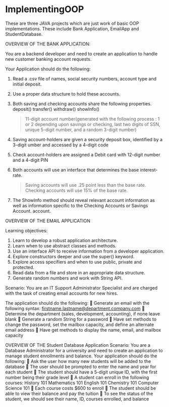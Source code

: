 # ImplementingOOP
These are three JAVA projects which are just work of basic OOP implementations. These include Bank Application, EmailApp and StudentDatabase.

OVERVIEW OF THE BANK APPLICATION:

You are a backend developer and need to create an application to handle new customer banking account requests.

Your Application should do the following:
1. Read a .csv file of names, social security numbers, account type and initial deposit.
2. Use a proper data structure to hold these accounts.
3. Both saving and checking accounts share the following properties.
    deposit()
    transfer()
    withdraw()
    showInfo()

    > 11-digit account number(generated with the following process : 1 or 2 depending upon savings or checking,
 last two digits of SSN, unique  5-digit number, and a random 3-digit number)

4. Saving account-holders are given a security deposit box, identified by a 3-digit umber and accessed by a 4-digit code
5. Check account-holders are assigned a Debit card with 12-digit number and a 4-digit PIN
6. Both accounts will use an interface that determines the base interest-rate.
    > Saving accounts will use .25 point less than the base rate.
    > Checking accounts will use 15% of the base rate.
7. The ShowInfo method should reveal relevant account information as well as information specific to the Checking
Accounts or Savings Account.
account.

OVERVIEW OF THE EMAIL APPLICATION

Learning objectives:
1. Learn to develop a robust application architecture.
2. Learn when to use abstract classes and methods.
3. Use an interface API to receive information from a developer application.
4. Explore constructors deeper and use the super() keyword.
5. Explore access specifiers and when to use public, private and protected.
6. Read data from a file and store in an appropriate data structure.
7. Generate random numbers and work with String API.


Scenario: You are an IT Support Administrator Specialist and are
charged with the task of creating email accounts for new hires.

The application should do the following:
 Generate an email with the following syntax: firstname.lastname@department.company.com
 Determine the department (sales, development, accounting), if none leave blank
 Generate a random String for a password
 Have set methods to change the password, set the mailbox capacity, and define an alternate
email address
 Have get methods to display the name, email, and mailbox capacity


OVERVIEW OF THE Student Database Application
Scenario: You are a Database Administrator for a university and need to
create an application to manage student enrollments and balance.
Your application should do the following:
 Ask the user how many new students will be added to the database
 The user should be prompted to enter the name and year for each student
 The student should have a 5-digit unique ID, with the first number being their grade level
 A student can enroll in the following courses:
History 101
Mathematics 101
English 101
Chemistry 101
Computer Science 101
 Each course costs $600 to enroll
 The student should be able to view their balance and pay the tuition
 To see the status of the student, we should see their name, ID, courses enrolled, and balance
